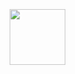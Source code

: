<div id="header" align="center">
  <img src="[https://tenor.com/ru/view/black-clover-nero-dab-gif-24896132](https://media3.giphy.com/media/v1.Y2lkPTc5MGI3NjExYWc4ejhoN254b2prdzBzam8zM3dkYm8wdHo5cWY5NzFobHVicGI1cyZlcD12MV9pbnRlcm5hbF9naWZfYnlfaWQmY3Q9Zw/11KzOet1ElBDz2/giphy.gif)" width="100"/>
</div>


